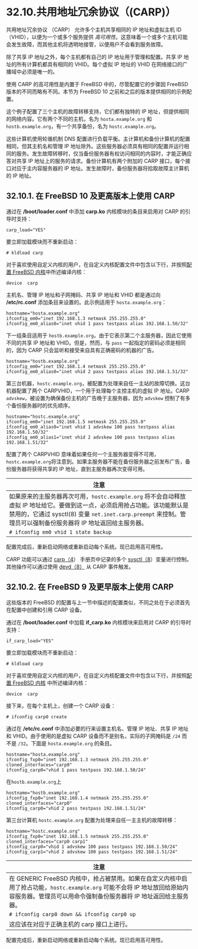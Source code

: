 # 32.10.共用地址冗余协议（(CARP)）

共用地址冗余协议 （CARP） 允许多个主机共享相同的 IP 地址和虚拟主机 ID （VHID），以便为一个或多个服务提供 _高可用性_。这意味着一个或多个主机可能会发生故障，而其他主机将透明地接管，以便用户不会看到服务故障。

除了共享 IP 地址之外，每个主机都有自己的 IP 地址用于管理和配置。共享 IP 地址的所有计算机都具有相同的 VHID。每个虚拟 IP 地址的 VHID 在网络接口的广播域中必须是唯一的。

使用 CARP 的高可用性是内置于 FreeBSD 中的，尽管配置它的步骤因 FreeBSD 版本的不同而略有不同。本节为 FreeBSD 10 之前和之后的版本提供相同的示例配置。

这个例子配置了三个主机的故障转移支持，它们都有独特的 IP 地址，但提供相同的网络内容。它有两个不同的主机，名为 `hosta.example.org` 和 `hostb.example.org`，有一个共享备份，名为 `hostc.example.org`。

这些计算机使用轮循机制 DNS 配置进行负载平衡。主计算机和备份计算机的配置相同，但其主机名和管理 IP 地址除外。这些服务器必须具有相同的配置并运行相同的服务。发生故障转移时，仅当备份服务器有权访问相同的内容时，才能正确应答对共享 IP 地址上的服务的请求。备份计算机有两个附加的 CARP 接口，每个接口对应于主内容服务器的 IP 地址。发生故障时，备份服务器将拾取故障主计算机的 IP 地址。

## 32.10.1. 在 FreeBSD 10 及更高版本上使用 CARP

通过在 **/boot/loader.conf** 中添加 **carp.ko** 内核模块的条目来启用对 CARP 的引导时支持：

```
carp_load="YES"
```

要立即加载模块而不重新启动：

```
# kldload carp
```

对于喜欢使用自定义内核的用户，在自定义内核配置文件中包含以下行，并按照[配置 FreeBSD 内核](https://docs.freebsd.org/en/books/handbook/kernelconfig/index.html#kernelconfig)中所述编译内核：

```
device	carp
```

主机名、管理 IP 地址和子网掩码、共享 IP 地址和 VHID 都是通过向 **/etc/rc.conf** 添加条目来设置的。此示例适用于 `hosta.example.org`：

```
hostname="hosta.example.org"
ifconfig_em0="inet 192.168.1.3 netmask 255.255.255.0"
ifconfig_em0_alias0="inet vhid 1 pass testpass alias 192.168.1.50/32"
```

下一组条目适用于 `hostb.example.org`。由于它表示第二个主服务器，因此它使用不同的共享 IP 地址和 VHID。但是，然而，与 `pass` 一起指定的密码必须是相同的，因为 CARP 只会监听和接受来自具有正确密码的机器的广告。

```
hostname="hostb.example.org"
ifconfig_em0="inet 192.168.1.4 netmask 255.255.255.0"
ifconfig_em0_alias0="inet vhid 2 pass testpass alias 192.168.1.51/32"
```

第三台机器，`hostc.example.org`，被配置为处理来自任一主站的故障切换。这台机器配置了两个 CARPVHID，一个用于处理每个主控主机的虚拟 IP 地址。CARP `advskew`，被设置为确保备份主机的广告晚于主服务器，因为 `advskew` 控制了有多个备份服务器时的优先顺序。

```
hostname="hostc.example.org"
ifconfig_em0="inet 192.168.1.5 netmask 255.255.255.0"
ifconfig_em0_alias0="inet vhid 1 advskew 100 pass testpass alias 192.168.1.50/32"
ifconfig_em0_alias1="inet vhid 2 advskew 100 pass testpass alias 192.168.1.51/32"
```

配置了两个 CARPVHID 意味着如果任何一个主服务器变得不可用，`hostc.example.org`将注意到。如果主服务器不能在备份服务器之前发布广告，备份服务器将获得共享的 IP 地址，直到主服务器再次变得可用。

| 注意                                                                                                                                        |
| ----------------------------------------------------------------------------------------------------------------------------------------- |
| 如果原来的主服务器再次可用，`hostc.example.org` 将不会自动释放虚拟 IP 地址给它。要做到这一点，必须启用抢占功能。该功能默认是禁用的，它通过 sysctl(8) 变量 `net.inet.carp.preempt` 来控制。管理员可以强制备份服务器将 IP 地址返回给主服务器。|
| `# ifconfig em0 vhid 1 state backup`                                                                                                        |

配置完成后，重新启动网络或重新启动每个系统。现已启用高可用性。

CARP 功能可以通过 [carp（4](https://www.freebsd.org/cgi/man.cgi?query=carp\&sektion=4\&format=html)） 手册页中记录的多个 [sysctl（8](https://www.freebsd.org/cgi/man.cgi?query=sysctl\&sektion=8\&format=html)）变量进行控制。其他操作可以通过使用 [devd（8）](https://www.freebsd.org/cgi/man.cgi?query=devd\&sektion=8\&format=html) 从 CARP 事件触发。

## 32.10.2. 在 FreeBSD 9 及更早版本上使用 CARP

这些版本的 FreeBSD 的配置与上一节中描述的配置类似，不同之处在于必须首先在配置中创建和引用 CARP 设备。

通过在 **/boot/loader.conf** 中加载 **if\_carp.ko** 内核模块来启用对 CARP 的引导时支持：

```
if_carp_load="YES"
```

要立即加载模块而不重新启动：

```
# kldload carp
```

对于喜欢使用自定义内核的用户，在自定义内核配置文件中包含以下行，并按照[配置 FreeBSD 内核](https://docs.freebsd.org/en/books/handbook/kernelconfig/index.html#kernelconfig) 中所述编译内核：

```
device	carp
```

接下来，在每个主机上，创建一个 CARP 设备：

```
# ifconfig carp0 create
```

通过在 **/etc/rc.conf** 中添加必要的行来设置主机名、管理 IP 地址、共享 IP 地址和 VHID。由于使用的是虚拟 CARP 设备而不是别名，实际的子网掩码是 `/24` 而不是 `/32`。下面是 `hosta.example.org` 的条目。

```
hostname="hosta.example.org"
ifconfig_fxp0="inet 192.168.1.3 netmask 255.255.255.0"
cloned_interfaces="carp0"
ifconfig_carp0="vhid 1 pass testpass 192.168.1.50/24"
```

在`hostb.example.org`上

```
hostname="hostb.example.org"
ifconfig_fxp0="inet 192.168.1.4 netmask 255.255.255.0"
cloned_interfaces="carp0"
ifconfig_carp0="vhid 2 pass testpass 192.168.1.51/24"
```

第三台计算机 `hostc.example.org` 配置为处理来自任一主主机的故障转移：

```
hostname="hostc.example.org"
ifconfig_fxp0="inet 192.168.1.5 netmask 255.255.255.0"
cloned_interfaces="carp0 carp1"
ifconfig_carp0="vhid 1 advskew 100 pass testpass 192.168.1.50/24"
ifconfig_carp1="vhid 2 advskew 100 pass testpass 192.168.1.51/24"
```

| 注意                                                                                                                    |
| --------------------------------------------------------------------------------------------------------------------- |
| 在 GENERIC FreeBSD 内核中，抢占被禁用。如果在自定义内核中启用了抢占功能，`hostc.example.org` 可能不会将 IP 地址放回给原始内容服务器。管理员可以用命令强制备份服务器将 IP 地址返回给主服务器。|
| `# ifconfig carp0 down && ifconfig carp0 up`                                                                            |
| 这应该在对应于正确主机的 carp 接口上进行。                                                                                               |

配置完成后，重新启动网络或重新启动每个系统。现已启用高可用性。
